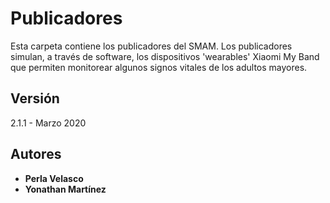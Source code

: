 # Publicadores

Esta carpeta contiene los publicadores del SMAM. Los publicadores simulan, a través de software, los dispositivos 'wearables' Xiaomi My Band que permiten monitorear algunos signos vitales de los adultos mayores.

## Versión

2.1.1 - Marzo 2020

## Autores

* **Perla Velasco**
* **Yonathan Martínez**